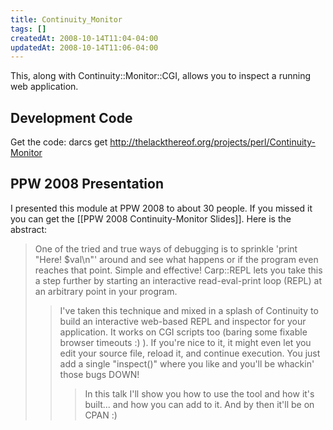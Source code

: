 ```yaml
---
title: Continuity_Monitor
tags: []
createdAt: 2008-10-14T11:04-04:00
updatedAt: 2008-10-14T11:06-04:00
---
```


This, along with Continuity::Monitor::CGI, allows you to inspect a running web application.

## Development Code

Get the code: darcs get http://thelackthereof.org/projects/perl/Continuity-Monitor

## PPW 2008 Presentation
I presented this module at PPW 2008 to about 30 people. If you missed it you can get the [[PPW 2008 Continuity-Monitor Slides]]. Here is the abstract:

<blockquote>
One of the tried and true ways of debugging is to sprinkle 'print "Here! $val\n"' around and see what happens or if the program even reaches that point. Simple and effective! Carp::REPL lets you take this a step further by starting an interactive read-eval-print loop (REPL) at an arbitrary point in your program.

<blockquote>
I've taken this technique and mixed in a splash of Continuity to build an interactive web-based REPL and inspector for your application. It works on CGI scripts too (baring some fixable browser timeouts :) ). If you're nice to it, it might even let you edit your source file, reload it, and continue execution. You just add a single "inspect()" where you like and you'll be whackin' those bugs DOWN!

<blockquote>
In this talk I'll show you how to use the tool and how it's built... and how you can add to it. And by then it'll be on CPAN :) 

